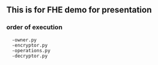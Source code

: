 ## This is for FHE demo for presentation
### order of execution
```
  -owner.py
  -encryptor.py
  -operations.py
  -decryptor.py
```
